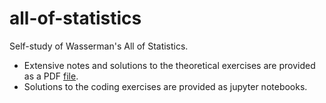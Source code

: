 # all-of-statistics
Self-study of Wasserman's All of Statistics.
- Extensive notes and solutions to the theoretical exercises are provided as a PDF [file](https://github.com/aremondtiedrez/all-of-statistics/blob/main/all_of_statistics_notes.pdf).
- Solutions to the coding exercises are provided as jupyter notebooks.
